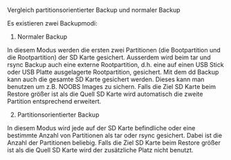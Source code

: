 Vergleich partitionsorientierter Backup und normaler Backup

Es existieren zwei Backupmodi:

1) Normaler Backup

In diesem Modus werden die ersten zwei Partitionen (die Bootpartition und die
Rootpartition) der SD Karte gesichert. Ausserdem wird beim tar und rsync Backup
auch eine externe Rootpartition, d.h. eine auf einen USB Stick oder USB Platte
ausgelagerte Rootpartition, gesichert. Mit dem dd Backup kann auch die gesamte
SD Karte gesichert werden. Dieses kann man benutzen um z.B. NOOBS Images zu
sichern. Falls die Ziel SD Karte beim Restore größer ist als die Quell SD Karte
wird automatisch die zweite Partition entsprechend erweitert.

2) Partitionsorientierter Backup

In diesem Modus wird jede auf der SD Karte befindliche oder eine bestimmte
Anzahl von Partitionen als tar oder rsync gesichert. Dabei ist die Anzahl der
Partitionen beliebig. Falls die Ziel SD Karte beim Restore größer ist als die
Quell SD Karte wird der zusätzliche Platz nicht benutzt.

